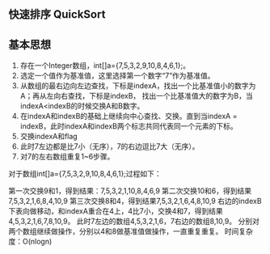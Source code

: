 ## 快速排序 QuickSort

## 基本思想

1. 存在一个Integer数组，int[]a={7,5,3,2,9,10,8,4,6,1};。
2. 选定一个值作为基准值，这里选择第一个数字“7”作为基准值。
3. 从数组的最右边向左边查找，下标是indexA，找出一个比基准值小的数字为A；再从左向右查找，下标是indexB，
找出一个比基准值大的数字为B，当indexA<indexB的时候交换A和B数字。
4. 在indexA和indexB的基础上继续向中心查找、交换。直到当indexA = indexB，此时indexA和indexB两个标志共同代表同一个元素的下标。
5. 交换indexA和flag
6. 此时7左边都是比7小（无序），7的右边逗比7大（无序）。
7. 对7的左右数组重复1~6步骤。


对于数组int[]a={7,5,3,2,9,10,8,4,6,1};过程如下：

第一次交换9和1，得到结果：7,5,3,2,1,10,8,4,6,9
第二次交换10和6，得到结果7,5,3,2,1,6,8,4,10,9
第三次交换8和4，得到结果7,5,3,2,1,6,4,8,10,9
右边的indexB下表向做移动，和indexA重合在4上，4比7小，交换4和7，得到结果4,5,3,2,1,6,7,8,10,9。
此时7左边的数组4,5,3,2,1,6，7右边的数组8,10,9。
分别对两个数组继续做操作，分别以4和8做基准值做操作，一直重复重复。
时间复杂度：O(nlogn)